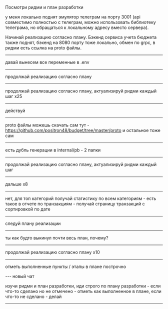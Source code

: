 Посмотри ридми и план разработки

у меня локально поднят эмулятор телеграм на порту 3001 (api совместимо полностью с телеграм, можно использовать библиотеку телеграма, но обращаться к локальному адресу вместо сервера).

Начинай реализацию согласно плану. Бэкенд сервиса учета бюджета также поднят, бэкенд на 8080 порту тоже локально, обмен по grpc, в ридми есть ссылка на proto файлы.

---

давай вынесем все переменные в .env

---

продолжай реализацию согласно плану

---

продолжай реализацию согласно плану, актуализируй ридми каждый шаг x25

---

действуй

---

proto файлы можешь скачать сам тут - https://github.com/positron48/budget/tree/master/proto
и остальное тоже сам

---

есть дубль генерации в internal/pb - 2 папки

---

продолжай реализацию согласно плану, актуализируй ридми каждый шаг

---

дальше х8

---

нет, для топ категорий получай статистику по всем категориям - есть такое в отчете
по транзакциям - получай страницу транзакций с сортировкой по дате

---

следуй плану реализации

---

ты как будто выкинул почти весь план, почему?

---

продолжай реализацию согласно плану x10

---

отметь выполненные пункты / этапы в плане построчно

--- новый чат

изучи ридми и план разработки, иди строго по плану разработки - если что-то сделано но не отмечено - отметь как выполненное в плане, если что-то не сделано - делай

---

